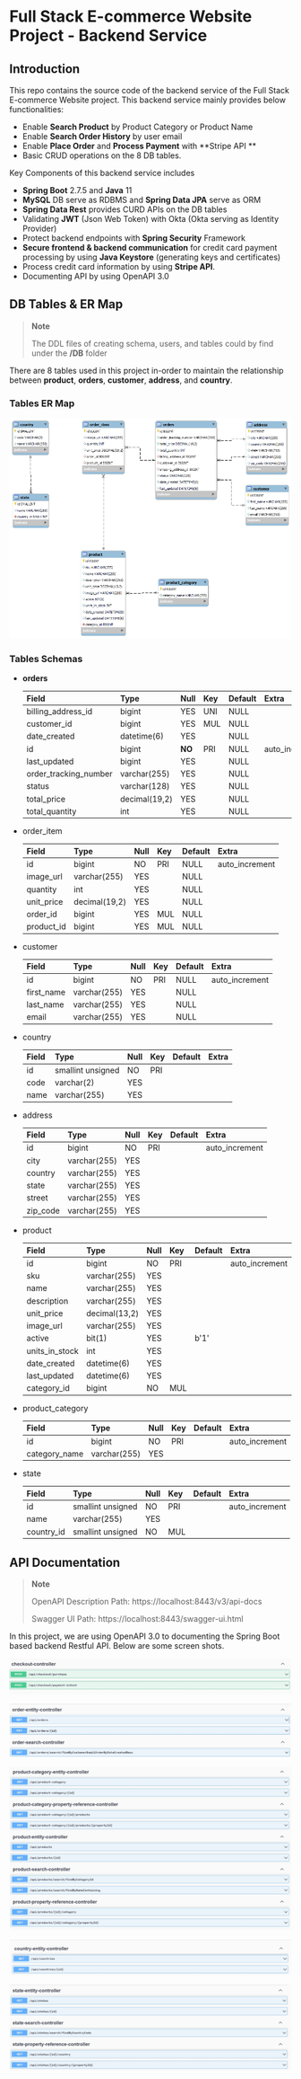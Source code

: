# Full Stack E-commerce Website Project - Backend Service

## Introduction

This repo contains the source code of the backend service of the Full Stack E-commerce Website project. This backend service mainly provides below functionalities:
- Enable **Search Product** by Product Category or Product Name
- Enable **Search Order History** by user email
- Enable **Place Order** and **Process Payment** with **Stripe API ** 
- Basic CRUD operations on the 8 DB tables.


Key Components of this backend service includes
- **Spring Boot** 2.7.5 and **Java** 11
- **MySQL** DB serve as RDBMS and **Spring Data JPA** serve as ORM
- **Spring Data Rest** provides CURD APIs on the DB tables
- Validating **JWT** (Json Web Token) with Okta (Okta serving as Identity Provider)
- Protect backend endpoints with **Spring Security** Framework
- **Secure frontend & backend communication** for credit card payment processing by using **Java Keystore** (generating keys and certificates)
- Process credit card information by using **Stripe API**.
- Documenting API by using OpenAPI 3.0


## DB Tables & ER Map

> **Note**
> 
> The DDL files of creating schema, users, and tables could by find under the **/DB** folder

There are 8 tables used in this project in-order to maintain the relationship between **product**, **orders**, **customer**, **address**, and **country**.  


### Tables ER Map
![](/assets/Table_ER_Map.png)

### Tables Schemas

- **orders**

  | Field              | Type          | Null  |  Key  | Default | Extra           |
  | ------------------ | ------------- | ----- | ----- | ------- | --------------- |
  | billing_address_id | bigint        | YES   | UNI   | NULL    |                 |
  | customer_id        | bigint        | YES   | MUL   | NULL    |                 |
  | date_created       | datetime(6)   | YES   |       | NULL    |                 |
  | id                 | bigint        | **NO**| PRI   | NULL    | auto_increment  |
  | last_updated       | bigint        | YES   |       | NULL    |                 |
  | order_tracking_number| varchar(255)| YES   |       | NULL    |                 |
  | status             | varchar(128)  | YES   |       | NULL    |                 |
  | total_price        | decimal(19,2) | YES   |       | NULL    |                 |
  | total_quantity     |    int        | YES   |       | NULL    |                 |

- order_item

  | Field              | Type          | Null | Key | Default | Extra           |
  | ------------------ | ------------- | ----- | ----- | ------- | --------------- |
  | id                 | bigint        | NO   | PRI | NULL    | auto_increment |
  | image_url          | varchar(255)  | YES  |     | NULL    |                 |
  | quantity           | int           | YES  |     | NULL    |                 |
  | unit_price         | decimal(19,2) | YES  |     | NULL    |                 |
  | order_id           | bigint        | YES  | MUL | NULL    |                 |
  | product_id         | bigint        | YES  | MUL | NULL    |                 |

- customer

  | Field      | Type         | Null | Key | Default | Extra          |
  | ---------- | ------------ | ---- | --- | ------- | -------------- |
  | id         | bigint       | NO   | PRI | NULL    | auto_increment|
  | first_name | varchar(255) | YES  |     | NULL    |                |
  | last_name  | varchar(255) | YES  |     | NULL    |                |
  | email      | varchar(255) | YES  |     | NULL    |                |

- country

  | Field              | Type              | Null | Key | Default | Extra          |
  | ------------------ | ----------------- | ---- | --- | ------- | -------------- |
  | id                 | smallint unsigned | NO   | PRI |         |                |
  | code               | varchar(2)        | YES  |     |         |                |
  | name               | varchar(255)      | YES  |     |         |                |
  
- address

  | Field    | Type         | Null | Key | Default | Extra          |
  | -------- | ------------ | ---- | --- | ------- | -------------- |
  | id       | bigint       | NO   | PRI |         | auto_increment|
  | city     | varchar(255) | YES  |     |         |                |
  | country  | varchar(255) | YES  |     |         |                |
  | state    | varchar(255) | YES  |     |         |                |
  | street   | varchar(255) | YES  |     |         |                |
  | zip_code | varchar(255) | YES  |     |         |                |
  
- product

  | Field          | Type            | Null | Key | Default | Extra          |
  | -------------- | --------------- | ---- | --- | ------- | -------------- |
  | id             | bigint          | NO   | PRI |         | auto_increment|
  | sku            | varchar(255)    | YES  |     |         |                |
  | name           | varchar(255)    | YES  |     |         |                |
  | description    | varchar(255)    | YES  |     |         |                |
  | unit_price     | decimal(13,2)   | YES  |     |         |                |
  | image_url      | varchar(255)    | YES  |     |         |                |
  | active         | bit(1)          | YES  |     | b'1'    |                |
  | units_in_stock | int             | YES  |     |         |                |
  | date_created   | datetime(6)     | YES  |     |         |                |
  | last_updated   | datetime(6)     | YES  |     |         |                |
  | category_id    | bigint          | NO   | MUL |         |                |

- product_category

  | Field           | Type         | Null | Key | Default | Extra          |
  | --------------- | ------------ | ---- | --- | ------- | -------------- |
  | id              | bigint       | NO   | PRI |         | auto_increment|
  | category_name   | varchar(255) | YES  |     |         |                |

- state

  | Field       | Type               | Null | Key | Default | Extra          |
  | ----------- | ------------------ | ---- | --- | ------- | -------------- |
  | id          | smallint unsigned  | NO   | PRI |         | auto_increment|
  | name        | varchar(255)       | YES  |     |         |                |
  | country_id  | smallint unsigned  | NO   | MUL |         |                |




## API Documentation

> **Note**
> 
> OpenAPI Description Path: https://localhost:8443/v3/api-docs
> 
> Swagger UI Path: https://localhost:8443/swagger-ui.html

In this project, we are using OpenAPI 3.0 to documenting the Spring Boot based backend Restful API. Below are some screen shots. 

![](/assets/checkout_controller.jpg)

![](/assets/order_controller.jpg)

![](/assets/products_controller.jpg)

![](/assets/country_controller.jpg)

![](/assets/state_controller.jpg)



